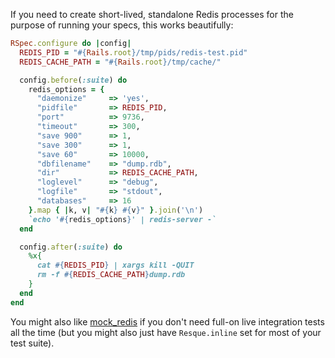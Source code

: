 If you need to create short-lived, standalone Redis processes for the purpose of running your specs, this works beautifully:

```ruby
RSpec.configure do |config|
  REDIS_PID = "#{Rails.root}/tmp/pids/redis-test.pid"
  REDIS_CACHE_PATH = "#{Rails.root}/tmp/cache/"

  config.before(:suite) do
    redis_options = {
      "daemonize"     => 'yes',
      "pidfile"       => REDIS_PID,
      "port"          => 9736,
      "timeout"       => 300,
      "save 900"      => 1,
      "save 300"      => 1,
      "save 60"       => 10000,
      "dbfilename"    => "dump.rdb",
      "dir"           => REDIS_CACHE_PATH,
      "loglevel"      => "debug",
      "logfile"       => "stdout",
      "databases"     => 16
    }.map { |k, v| "#{k} #{v}" }.join('\n')
    `echo '#{redis_options}' | redis-server -`
  end

  config.after(:suite) do
    %x{
      cat #{REDIS_PID} | xargs kill -QUIT
      rm -f #{REDIS_CACHE_PATH}dump.rdb
    }
  end
end
```

You might also like [mock_redis](https://github.com/causes/mock_redis) if you don't need full-on live integration tests all the time (but you might also just have `Resque.inline` set for most of your test suite).